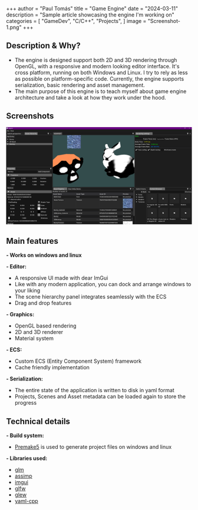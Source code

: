 +++
author = "Paul Tomás"
title = "Game Engine"
date = "2024-03-11"
description = "Sample article showcasing the engine I'm working on"
categories = [
    "GameDev",
    "C/C++",
    "Projects",
]
image = "Screenshot-1.png"
+++

## Description & Why?
- The engine is designed support both 2D and 3D rendering through OpenGL, with a responsive and modern looking editor interface. It's cross platform, running on both Windows and Linux. I try to rely as less as possible on platform-specific code. Currently, the engine supports serialization, basic rendering and asset management.
- The main purpose of this engine is to teach myself about game engine architecture and take a look at how they work under the hood.


## Screenshots
![](Screenshot-3.png)

## Main features
**- Works on windows and linux**

**- Editor:**
- A responsive UI made with dear ImGui
- Like with any modern application, you can dock and arrange windows to your liking
- The scene hierarchy panel integrates seamlessly with the ECS
- Drag and drop features

**- Graphics:**
- OpenGL based rendering
- 2D and 3D renderer
- Material system

**- ECS:**
- Custom ECS (Entity Component System) framework
- Cache friendly implementation

**- Serialization:**
- The entire state of the application is written to disk in yaml format
- Projects, Scenes and Asset metadata can be loaded again to store the progress

## Technical details
**- Build system:**
- [Premake5](https://github.com/premake/premake-core) is used to generate project files on windows and linux

**- Libraries used:**
- [glm](https://github.com/g-truc/glm)
- [assimp](https://github.com/Politofr09/glfw)
- [imgui](https://github.com/ocornut/imgui)
- [glfw](https://github.com/Politofr09/glfw)
- [glew](https://github.com/nigels-com/glew)
- [yaml-cpp](https://github.com/jbeder/yaml-cpp)